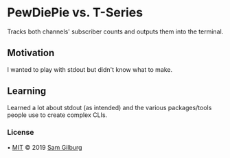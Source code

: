 # PewDiePie vs. T-Series
Tracks both channels' subscriber counts and outputs them into the terminal.

## Motivation
I wanted to play with stdout but didn't know what to make.

## Learning
Learned a lot about stdout (as intended) and the various packages/tools people use to create complex CLIs.

### License
• [MIT](https://github.com/syztumGG/pewds-vs-tseries/blob/master/LICENSE.md) © 2019 [Sam Gilburg](https://github.com/syztumGG)